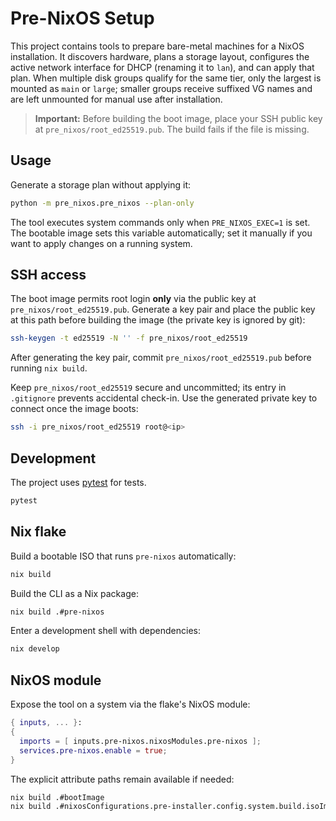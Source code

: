 # Pre-NixOS Setup

This project contains tools to prepare bare-metal machines for a NixOS installation. It discovers hardware, plans a storage layout, configures the active network interface for DHCP (renaming it to `lan`), and can apply that plan. When multiple disk groups qualify for the same tier, only the largest is mounted as `main` or `large`; smaller groups receive suffixed VG names and are left unmounted for manual use after installation.

> **Important:** Before building the boot image, place your SSH public key at `pre_nixos/root_ed25519.pub`. The build fails if the file is missing.

## Usage

Generate a storage plan without applying it:

```bash
python -m pre_nixos.pre_nixos --plan-only
```

The tool executes system commands only when `PRE_NIXOS_EXEC=1` is set. The
bootable image sets this variable automatically; set it manually if you want to
apply changes on a running system.

## SSH access

The boot image permits root login **only** via the public key at
`pre_nixos/root_ed25519.pub`. Generate a key pair and place the public key at
this path before building the image (the private key is ignored by git):

```bash
ssh-keygen -t ed25519 -N '' -f pre_nixos/root_ed25519
```

After generating the key pair, commit `pre_nixos/root_ed25519.pub` before
running `nix build`.

Keep `pre_nixos/root_ed25519` secure and uncommitted; its entry in `.gitignore`
prevents accidental check-in. Use the generated private key to connect once the
image boots:

```bash
ssh -i pre_nixos/root_ed25519 root@<ip>
```

## Development

The project uses [pytest](https://pytest.org) for tests.

```bash
pytest
```

## Nix flake

Build a bootable ISO that runs `pre-nixos` automatically:

```bash
nix build
```

Build the CLI as a Nix package:

```bash
nix build .#pre-nixos
```

Enter a development shell with dependencies:

```bash
nix develop
```

## NixOS module

Expose the tool on a system via the flake's NixOS module:

```nix
{ inputs, ... }:
{
  imports = [ inputs.pre-nixos.nixosModules.pre-nixos ];
  services.pre-nixos.enable = true;
}
```

The explicit attribute paths remain available if needed:

```bash
nix build .#bootImage
nix build .#nixosConfigurations.pre-installer.config.system.build.isoImage
```
